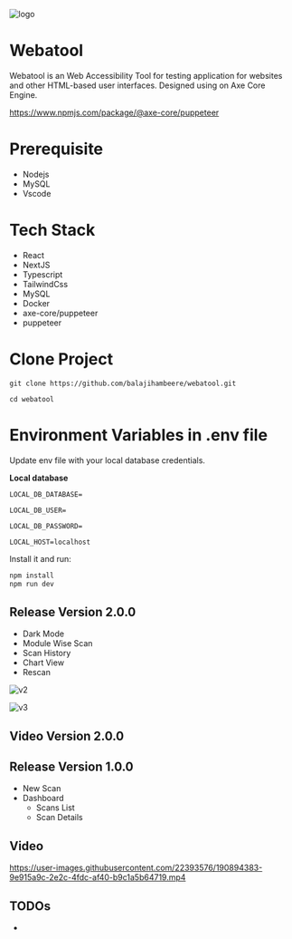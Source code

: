 ![logo](https://user-images.githubusercontent.com/22393576/190894277-ddc94895-d8ab-4fc4-8dc8-4636710df4a9.png)



# Webatool
Webatool is an Web Accessibility Tool for testing application for websites and other HTML-based user interfaces. Designed using on Axe Core Engine.

https://www.npmjs.com/package/@axe-core/puppeteer

# Prerequisite
- Nodejs
- MySQL
- Vscode

# Tech Stack
- React
- NextJS
- Typescript
- TailwindCss
- MySQL
- Docker
- axe-core/puppeteer
- puppeteer

# Clone Project
```
git clone https://github.com/balajihambeere/webatool.git

cd webatool
```
# Environment Variables in .env file 
Update env file with your local database credentials.

**Local database**

```
LOCAL_DB_DATABASE=

LOCAL_DB_USER=

LOCAL_DB_PASSWORD=

LOCAL_HOST=localhost
```

Install it and run:

```sh
npm install
npm run dev
```
## Release Version 2.0.0
- Dark Mode
- Module Wise Scan
- Scan History
- Chart View
- Rescan

![v2](https://user-images.githubusercontent.com/22393576/192082951-0158db0b-0737-4974-bfc9-adcafa5ab5f4.png)

![v3](https://user-images.githubusercontent.com/22393576/192096450-eec55bec-d6c5-4c79-bba7-d9f82e99762a.png)


## Video Version 2.0.0


## Release Version 1.0.0
- New Scan
- Dashboard
  - Scans List
  - Scan Details

## Video


https://user-images.githubusercontent.com/22393576/190894383-9e915a9c-2e2c-4fdc-af40-b9c1a5b64719.mp4



## TODOs
-
